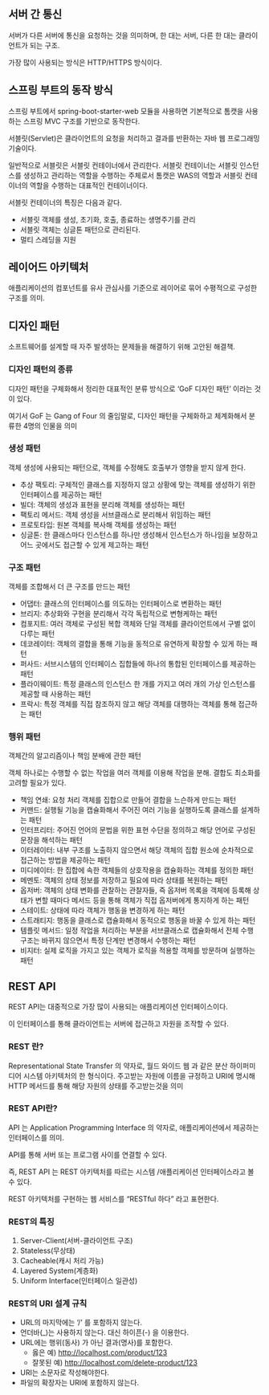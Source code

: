 ## 서버 간 통신

서버가 다른 서버에 통신을 요청하는 것을 의미하며, 한 대는 서버, 다른 한 대는 클라이언트가 되는 구조.

가장 많이 사용되는 방식은 HTTP/HTTPS 방식이다.

## 스프링 부트의 동작 방식

스프링 부트에서 spring-boot-starter-web 모듈을 사용하면 기본적으로 톰캣을 사용하는 스프링 MVC 구조를 기반으로 동작한다.

서블릿(Servlet)은 클라이언트의 요청을 처리하고 결과를 반환하는 자바 웹 프로그래밍 기술이다.

일반적으로 서블릿은 서블릿 컨테이너에서 관리한다. 서블릿 컨테이너는 서블릿 인스턴스를 생성하고 관리하는 역할을 수행하는 주체로서 톰캣은 WAS의 역할과 서블릿 컨테이너의 역할을 수행하는 대표적인 컨테이너이다.

서블릿 컨테이너의 특징은 다음과 같다.

- 서블릿 객체를 생성, 초기화, 호출, 종료하는 생명주기를 관리
- 서블릿 객체는 싱글톤 패턴으로 관리된다.
- 멀티 스레딩을 지원

## 레이어드 아키텍처

애플리케이션의 컴포넌트를 유사 관심사를 기준으로 레이어로 묶어 수평적으로 구성한 구조를 의미.

## 디자인 패턴

소프트웨어를 설계할 때 자주 발생하는 문제들을 해결하기 위해 고안된 해결책.

### 디자인 패턴의 종류

디자인 패턴을 구체화해서 정리한 대표적인 분류 방식으로 ‘GoF 디자인 패턴’ 이라는 것이 있다.

여기서 GoF 는 Gang of Four 의 줄임말로, 디자인 패턴을 구체화하고 체계화해서 분류한 4명의 인물을 의미

### 생성 패턴

객체 생성에 사용되는 패턴으로, 객체를 수정해도 호출부가 영향을 받지 않게 한다.

- 추상 팩토리: 구체적인 클래스를 지정하지 않고 상황에 맞는 객체를 생성하기 위한 인터페이스를 제공하는 패턴
- 빌더: 객체의 생성과 표현을 분리해 객체를 생성하는 패턴
- 팩토리 메서드: 객체 생성을 서브클래스로 분리해서 위임하는 패턴
- 프로토타입: 원본 객체를 복사해 객체를 생성하는 패턴
- 싱글톤: 한 클래스마다 인스턴스를 하나만 생성해서 인스턴스가 하나임을 보장하고 어느 곳에서도 접근할 수 있게 제고하는 패턴

### 구조 패턴

객체를 조합해서 더 큰 구조를 만드는 패턴

- 어댑터: 클래스의 인터페이스를 의도하는 인터페이스로 변환하는 패턴
- 브리지: 추상화와 구현을 분리해서 각각 독립적으로 변형케하는 패턴
- 컴포지트: 여러 객체로 구성된 복합 객체와 단일 객체를 클라이언트에서 구별 없이 다루는 패턴
- 데코레이터: 객체의 결합을 통해 기능을 동적으로 유연하게 확장할 수 있게 하는 패턴
- 퍼사드: 서브시스템의 인터페이스 집합들에 하나의 통합된 인터페이스를 제공하는 패턴
- 플라이웨이트: 특정 클래스의 인스턴스 한 개를 가지고 여러 개의 가상 인스턴스를 제공할 때 사용하는 패턴
- 프락시: 특정 객체를 직접 참조하지 않고 해당 객체를 대행하는 객체를 통해 접근하는 패턴

### 행위 패턴

객체간의 알고리즘이나 책임 분배에 관한 패턴

객체 하나로는 수행할 수 없는 작업을 여러 객체를 이용해 작업을 분해. 결합도 최소화를 고려할 필요가 있다.

- 책임 연쇄: 요청 처리 객체를 집합으로 만들어 결합을 느슨하게 만드는 패턴
- 커맨드: 실행될 기능을 캡슐화해서 주어진 여러 기능을 실행하도록 클래스를 설계하는 패턴
- 인터프리터: 주어진 언어의 문법을 위한 표현 수단을 정의하고 해당 언어로 구성된 문장을 해석하는 패턴
- 이터레이터: 내부 구조를 노출하지 않으면서 해당 객체의 집합 원소에 순차적으로 접근하는 방법을 제공하는 패턴
- 미디에이터: 한 집합에 속한 객체들의 상호작용을 캡슐화하는 객체를 정의한 패턴
- 메멘토: 객체의 상태 정보를 저장하고 필요에 따라 상태를 복원하는 패턴
- 옵저버: 객체의 상태 변화를 관찰하는 관찰자들, 즉 옵저버 목록을 객체에 등록해 상태가 변할 때마다 메서드 등을 통해 객체가 직접 옵저버에게 통지하게 하는 패턴
- 스테이트: 상태에 따라 객체가 행동을 변경하게 하는 패턴
- 스트래티지: 행동을 클래스로 캡슐화해서 동적으로 행동을 바꿀 수 있게 하는 패턴
- 템플릿 메서드: 일정 작업을 처리하는 부분을 서브클래스로 캡슐화해서 전체 수행 구조는 바뀌지 않으면서 특정 단계만 변경해서 수행하는 패턴
- 비지터: 실제 로직을 가지고 있는 객체가 로직을 적용할 객체를 방문하며 실행하는 패턴

## REST API

REST API는 대중적으로 가장 많이 사용되는 애플리케이션 인터페이스이다.

이 인터페이스를 통해 클라이언트는 서버에 접근하고 자원을 조작할 수 있다.

### REST 란?

Representational State Transfer 의 약자로, 월드 와이드 웹 과 같은 분산 하이퍼미디어 시스템 아키텍처의 한 형식이다. 주고받는 자원에 이름을 규정하고 URI에 명시해 HTTP 메서드를 통해 해당 자원의 상태를 주고받는것을 의미

### REST API란?

API 는 Application Programming Interface 의 약자로, 애플리케이션에서 제공하는 인터페이스를 의미.

API를 통해 서버 또는 프로그램 사이를 연결할 수 있다.

즉, REST API 는 REST 아키텍처를 따르는 시스템 /애플리케이션 인터페이스라고 볼 수 있다.

REST 아키텍처를 구현하는 웹 서비스를 “RESTful 하다” 라고 표현한다.

### REST의 특징

1. Server-Client(서버-클라이언트 구조)
2. Stateless(무상태)
3. Cacheable(캐시 처리 가능)
4. Layered System(계층화)
5. Uniform Interface(인터페이스 일관성)

### REST의 URI 설계 규칙

- URL의 마지막에는 ‘/’ 를 포함하지 않는다.
- 언더바(\_)는 사용하지 않는다. 대신 하이픈(-) 을 이용한다.
- URL에는 행위(동사) 가 아닌 결과(명사)를 포함한다.
  - 옳은 예) http://localhost.com/product/123
  - 잘못된 예) http://localhost.com/delete-product/123
- URI는 소문자로 작성해야한다.
- 파일의 확장자는 URI에 포함하지 않는다.
